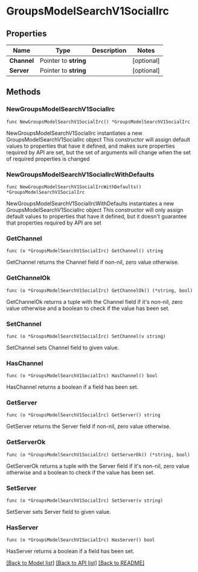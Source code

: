 # GroupsModelSearchV1SocialIrc

## Properties

Name | Type | Description | Notes
------------ | ------------- | ------------- | -------------
**Channel** | Pointer to **string** |  | [optional] 
**Server** | Pointer to **string** |  | [optional] 

## Methods

### NewGroupsModelSearchV1SocialIrc

`func NewGroupsModelSearchV1SocialIrc() *GroupsModelSearchV1SocialIrc`

NewGroupsModelSearchV1SocialIrc instantiates a new GroupsModelSearchV1SocialIrc object
This constructor will assign default values to properties that have it defined,
and makes sure properties required by API are set, but the set of arguments
will change when the set of required properties is changed

### NewGroupsModelSearchV1SocialIrcWithDefaults

`func NewGroupsModelSearchV1SocialIrcWithDefaults() *GroupsModelSearchV1SocialIrc`

NewGroupsModelSearchV1SocialIrcWithDefaults instantiates a new GroupsModelSearchV1SocialIrc object
This constructor will only assign default values to properties that have it defined,
but it doesn't guarantee that properties required by API are set

### GetChannel

`func (o *GroupsModelSearchV1SocialIrc) GetChannel() string`

GetChannel returns the Channel field if non-nil, zero value otherwise.

### GetChannelOk

`func (o *GroupsModelSearchV1SocialIrc) GetChannelOk() (*string, bool)`

GetChannelOk returns a tuple with the Channel field if it's non-nil, zero value otherwise
and a boolean to check if the value has been set.

### SetChannel

`func (o *GroupsModelSearchV1SocialIrc) SetChannel(v string)`

SetChannel sets Channel field to given value.

### HasChannel

`func (o *GroupsModelSearchV1SocialIrc) HasChannel() bool`

HasChannel returns a boolean if a field has been set.

### GetServer

`func (o *GroupsModelSearchV1SocialIrc) GetServer() string`

GetServer returns the Server field if non-nil, zero value otherwise.

### GetServerOk

`func (o *GroupsModelSearchV1SocialIrc) GetServerOk() (*string, bool)`

GetServerOk returns a tuple with the Server field if it's non-nil, zero value otherwise
and a boolean to check if the value has been set.

### SetServer

`func (o *GroupsModelSearchV1SocialIrc) SetServer(v string)`

SetServer sets Server field to given value.

### HasServer

`func (o *GroupsModelSearchV1SocialIrc) HasServer() bool`

HasServer returns a boolean if a field has been set.


[[Back to Model list]](../README.md#documentation-for-models) [[Back to API list]](../README.md#documentation-for-api-endpoints) [[Back to README]](../README.md)


